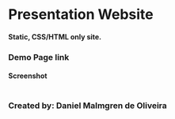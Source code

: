 # Presentation Website

#### Static, CSS/HTML only site.

### Demo Page link

#### Screenshot

<img src="" />

### Created by: Daniel Malmgren de Oliveira
